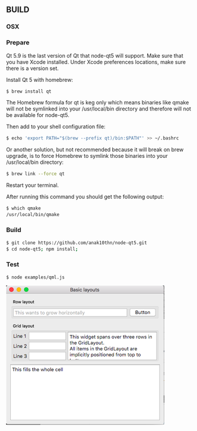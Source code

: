 ## BUILD

### OSX

### Prepare
Qt 5.9 is the last version of Qt that node-qt5 will support. Make sure that you have Xcode installed. Under Xcode preferences locations, make sure there is a version set.

Install Qt 5 with homebrew:

```bash
$ brew install qt
```

The Homebrew formula for qt is keg only which means binaries like qmake will not be symlinked into your /usr/local/bin directory and therefore will not be available for node-qt5.

Then add to your shell configuration file:

```bash
$ echo 'export PATH="$(brew --prefix qt)/bin:$PATH"' >> ~/.bashrc
```
Or another solution, but not recommended because it will break on brew upgrade, is to force Homebrew to symlink those binaries into your /usr/local/bin directory:

```bash
$ brew link --force qt
```

Restart your terminal.

After running this command you should get the following output:

```bash
$ which qmake
/usr/local/bin/qmake
```

### Build

```bash
$ git clone https://github.com/anak10thn/node-qt5.git
$ cd node-qt5; npm install;
```

### Test
```bash
$ node examples/qml.js
```

![osx](docs/imgs/osx.png)